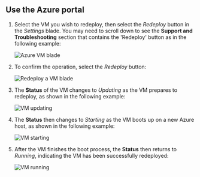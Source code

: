 ## Use the Azure portal
1. Select the VM you wish to redeploy, then select the *Redeploy* button in the *Settings* blade. You may need to scroll down to see the **Support and Troubleshooting** section that contains the 'Redeploy' button as in the following example:
   
    ![Azure VM blade](./media/virtual-machines-common-redeploy-to-new-node/vmoverview.png)
2. To confirm the operation, select the *Redeploy* button:
   
    ![Redeploy a VM blade](./media/virtual-machines-common-redeploy-to-new-node/redeployvm.png)
3. The **Status** of the VM changes to *Updating* as the VM prepares to redeploy, as shown in the following example:
   
    ![VM updating](./media/virtual-machines-common-redeploy-to-new-node/vmupdating.png)
4. The **Status** then changes to *Starting* as the VM boots up on a new Azure host, as shown in the following example:
   
    ![VM starting](./media/virtual-machines-common-redeploy-to-new-node/vmstarting.png)
5. After the VM finishes the boot process, the **Status** then returns to *Running*, indicating the VM has been successfully redeployed:
   
    ![VM running](./media/virtual-machines-common-redeploy-to-new-node/vmrunning.png)

